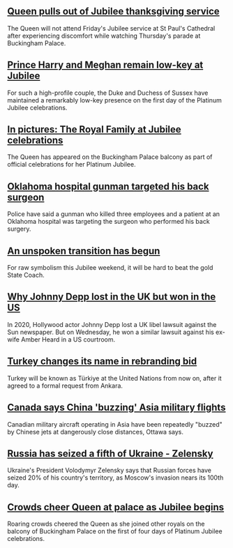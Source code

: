 ## [Queen pulls out of Jubilee thanksgiving service](https://www.bbc.com/news/uk-61676668)
The Queen will not attend Friday's Jubilee service at St Paul's Cathedral after experiencing discomfort while watching Thursday's parade at Buckingham Palace.
## [Prince Harry and Meghan remain low-key at Jubilee](https://www.bbc.com/news/uk-61676641)
For such a high-profile couple, the Duke and Duchess of Sussex have maintained a remarkably low-key presence on the first day of the Platinum Jubilee celebrations.
## [In pictures: The Royal Family at Jubilee celebrations](https://www.bbc.com/news/uk-61672048)
The Queen has appeared on the Buckingham Palace balcony as part of official celebrations for her Platinum Jubilee.
## [Oklahoma hospital gunman targeted his back surgeon](https://www.bbc.com/news/world-us-canada-61676811)
Police have said a gunman who killed three employees and a patient at an Oklahoma hospital was targeting the surgeon who performed his back surgery.
## [An unspoken transition has begun](https://www.bbc.com/news/uk-61645993)
For raw symbolism this Jubilee weekend, it will be hard to beat the gold State Coach. 
## [Why Johnny Depp lost in the UK but won in the US](https://www.bbc.com/news/world-us-canada-61673676)
In 2020, Hollywood actor Johnny Depp lost a UK libel lawsuit against the Sun newspaper. But on Wednesday, he won a similar lawsuit against his ex-wife Amber Heard in a US courtroom.
## [Turkey changes its name in rebranding bid](https://www.bbc.com/news/world-europe-61671913)
Turkey will be known as Türkiye at the United Nations from now on, after it agreed to a formal request from Ankara.
## [Canada says China 'buzzing' Asia military flights](https://www.bbc.com/news/world-us-canada-61654043)
Canadian military aircraft operating in Asia have been repeatedly "buzzed" by Chinese jets at dangerously close distances, Ottawa says. 
## [Russia has seized a fifth of Ukraine - Zelensky](https://www.bbc.com/news/world-europe-61675915)
Ukraine's President Volodymyr Zelensky says that Russian forces have seized 20% of his country's territory, as Moscow's invasion nears its 100th day. 
## [Crowds cheer Queen at palace as Jubilee begins](https://www.bbc.com/news/uk-61674520)
Roaring crowds cheered the Queen as she joined other royals on the balcony of Buckingham Palace on the first of four days of Platinum Jubilee celebrations.
